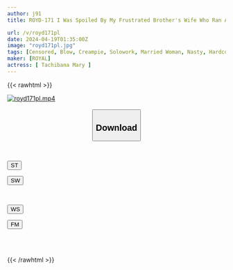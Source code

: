 ```yaml
---
author: j91
title: ROYD-171 I Was Spoiled By My Frustrated Brother's Wife Who Ran Away From Home, And I Had Sex With Her In A Small Studio While Drowning In A Sense Of Immorality. Mary Tachibana

url: /v/royd171pl
date: 2024-04-19T01:35:00Z
image: "royd171pl.jpg"
tags: [Censored, Blow, Creampie, Solowork, Married Woman, Nasty, Hardcore, Cowgirl	]
maker: [ROYAL]
actress: [ Tachibana Mary ]
---
```



{{< rawhtml >}}

<div class="video" data-videoid="eq41mXk8j7smY6">
    <a href="javascript:;">
        <img src="/v/royd171pl/royd171pl.jpg" width="WIDTH" height="HEIGHT" alt="royd171pl.mp4" loading="lazy">
    </a>
</div>

<script type="text/javascript" src="https://j91.asia/asset/on-demand-st.js"></script>

<br>
  <link rel="stylesheet" href="https://j91.asia/asset/bs5.css">
  
  <center>
  <button class="btn btn-primary" type="button" data-bs-toggle="collapse" data-bs-target=".multi-collapse" aria-expanded="false" aria-controls="multiCollapseExample1 multiCollapseExample2"><h2>Download</h2></button></center>
</p>
<div class="row">
  <div class="col">
    <div class="collapse multi-collapse" id="multiCollapseExample1">
      <div class="card card-body">
	      	      <br>
<div class="buttons">  
<p><a href="https://streamtape.to/v/eq41mXk8j7smY6" target="_blank"><button class="btn-hover color-3"><i class="fa fa-download"></i> ST</button></a></p>
<p><a href="https://asnwish.com/c84tfn6i8jj4" target="_blank"><button class="btn-hover color-2"><i class="fa fa-download"></i> SW</button></a></p></div>
    </div>
  </div>
</div>
  <div class="col">
    <div class="collapse multi-collapse" id="multiCollapseExample2">
      <div class="card card-body">
	      <br>
<div class="buttons">
<p><a href="https://wolfstream.tv/epoubcw01q1x"><button class="btn-hover color-9"><i class="fa fa-download"></i> WS</button></a></p>
<p><a href="https://filemoon.sx/d/2bfzfnm2icft"><button class="btn-hover color-8"><i class="fa fa-download"></i> FM</button></a></p></div>
<br><br>
      </div>
    </div>
  </div>
</div>

{{< /rawhtml >}}